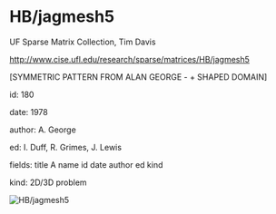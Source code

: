 # HB/jagmesh5

 UF Sparse Matrix Collection, Tim Davis

 http://www.cise.ufl.edu/research/sparse/matrices/HB/jagmesh5

 [SYMMETRIC PATTERN FROM ALAN GEORGE -  + SHAPED DOMAIN]

 id: 180

 date: 1978

 author: A. George

 ed: I. Duff, R. Grimes, J. Lewis

 fields: title A name id date author ed kind

 kind: 2D/3D problem

![HB/jagmesh5](http://www2.research.att.com/~yifanhu/GALLERY/GRAPHS/GIF_SMALL/HB@jagmesh5.gif)